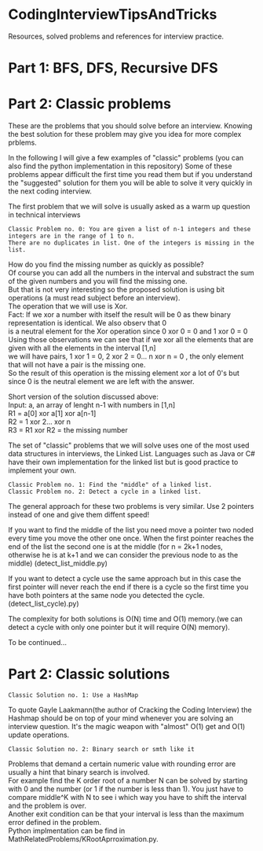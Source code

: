 # CodingInterviewTipsAndTricks

Resources, solved problems and references for interview practice.

# Part 1: BFS, DFS, Recursive DFS 

# Part 2: Classic problems

These are the problems that you should solve before an interview.
Knowing the best solution for these problem may give you idea for more complex prblems.

In the following I will give a few examples of "classic" problems (you can also find the python implementation in this repository)
Some of these problems appear difficult the first time you read them but if you understand the "suggested" solution for them 
you will be able to solve it very quickly in the next coding interview.

The first problem that we will solve is usually asked as a warm up question in technical interviews  

    Classic Problem no. 0: You are given a list of n-1 integers and these integers are in the range of 1 to n. 
    There are no duplicates in list. One of the integers is missing in the list.  
How do you find the missing number as quickly as possible?  
Of course you can add all the numbers in the interval and substract the sum of the given numbers and you will find the missing one.  
But that is not very interesting so the proposed solution is using bit operations (a must read subject before an interview).  
The operation that we will use is Xor.   
Fact: If we xor a number with itself the result will be 0 as thew binary representation is identical. We also observ that 0  
is a neutral element for the Xor operation since 0 xor 0 = 0 and 1 xor 0 = 0  
Using those observations we can see that if we xor all the elements that are given with all the elements in the interval [1,n]  
we will have pairs, 1 xor 1 = 0, 2 xor 2 = 0... n xor n = 0 , the only element that will not have a pair is the missing one.  
So the result of this operation is the missing element xor a lot of 0's but since 0 is the neutral element we are left with the answer. 

Short version of the solution discussed above:  
Input: a, an array of lenght n-1 with numbers in [1,n]  
R1 = a[0] xor a[1] xor a[n-1]  
R2 = 1 xor 2... xor n  
R3 = R1 xor R2 = the missing number  

The set of "classic" problems that we will solve uses one of the most used data structures in interviews, the Linked List.
Languages such as Java or C# have their own implementation for the linked list but is good practice to implement your own.  

    Classic Problem no. 1: Find the "middle" of a linked list.
    Classic Problem no. 2: Detect a cycle in a linked list.

The general approach for these two problems is very similar.
Use 2 pointers instead of one and give them diffent speed!

If you want to find the middle of the list you need move a pointer two noded every time you move the other one once.
When the first pointer reaches the end of the list the second one is at the middle (for n = 2k+1 nodes, otherwise he is at k+1 and we can consider the previous node to as the middle)
(detect_list_middle.py)

If you want to detect a cycle use the same approach but in this case the first pointer will never reach the end if there is a cycle
so the first time you have both pointers at the same node you detected the cycle.(detect_list_cycle).py)

The complexity for both solutions is O(N) time and O(1) memory.(we can detect a cycle with only one pointer but it will require O(N) memory).

To be continued...  

# Part 2: Classic solutions  

    Classic Solution no. 1: Use a HashMap  
To quote Gayle Laakmann(the author of Cracking the Coding Interview) the Hashmap should be on top of your mind whenever you are solving an interview question.
It's the magic weapon with "almost" O(1) get and O(1) update operations.  

    Classic Solution no. 2: Binary search or smth like it

Problems that demand a certain numeric value with rounding error are usually a hint that binary search is involved.  
For example find the K order root of a number N can be solved by starting with 0 and the number (or 1 if the number is less than 1).
You just have to compare middle^K with N to see i which way you have to shift the interval and the problem is over.  
Another exit condition can be that your interval is less than the maximum error defined in the problem.  
Python implmentation can be find in MathRelatedProblems/KRootAprroximation.py.  